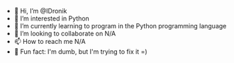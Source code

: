 - 👋 Hi, I’m @IDronik
- 👀 I’m interested in Python
- 🌱 I’m currently learning to program in the Python programming language
- 💞️ I’m looking to collaborate on N/A
- 📫 How to reach me N/A
- :hamster:  Fun fact: I'm dumb, but I'm trying to fix it =)
